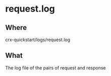 # request.log

## Where

crx-quickstart/logs/request.log

## What

The log file of the pairs of request and response


